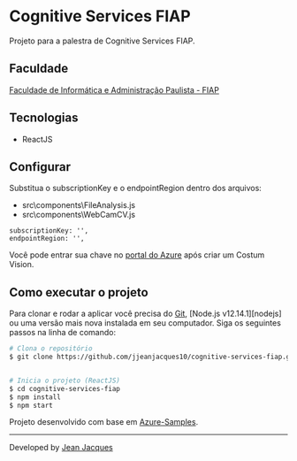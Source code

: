 # Cognitive Services FIAP

Projeto para a palestra de Cognitive Services FIAP.

## Faculdade

[Faculdade de Informática e Administração Paulista - FIAP](https://www.fiap.com.br/)

## Tecnologias 

- ReactJS

## Configurar

Substitua o subscriptionKey e o endpointRegion dentro dos arquivos:

- src\components\FileAnalysis.js
- src\components\WebCamCV.js

```  
subscriptionKey: '',
endpointRegion: '',
```

Você pode entrar sua chave no [portal do Azure](https://portal.azure.com/) após criar um Costum Vision.

## Como executar o projeto

Para clonar e rodar a aplicar você precisa do [Git](https://git-scm.com), [Node.js v12.14.1][nodejs] ou uma versão mais nova instalada em seu computador. Siga os seguintes passos na linha de comando:

```bash
# Clona o repositório
$ git clone https://github.com/jjeanjacques10/cognitive-services-fiap.git


# Inicia o projeto (ReactJS)
$ cd cognitive-services-fiap
$ npm install
$ npm start
```


Projeto desenvolvido com base em [Azure-Samples](https://github.com/Azure-Samples/Cognitive-Services-Vision-Solution-Templates).

---
Developed by [Jean Jacques](https://github.com/jjeanjacques10) 